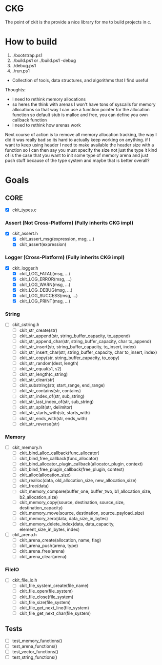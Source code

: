 # CKG
The point of ckit is the provide a nice library for me to build projects in c.

# How to build
1. ./bootstrap.ps1
2. ./build.ps1 or ./build.ps1 -debug
2. ./debug.ps1
2. ./run.ps1

- Collection of tools, data structures, and algorithms that I find useful

Thoughts:
 - I need to rethink memory allocations
 - so heres the think with arenas I won't have tons of syscalls for memory allocations so that way I can use a function pointer for the allocation function so default stub is malloc and free, you can define you own callback function
 - I need to rethink how arenas work

Next course of action is to remove all memory allocation tracking, the way I did it was really bad so its hard to actually keep working on anything.
if I want to keep using header I need to make available the header size with a function so I can then say you must specify the size not just the type
it kind of is the case that you want to init some type of memory arena and just push stuff because of the type system and maybe that is better overall?

# Goals

## CORE
- [x] ckit_types.c

### Assert (Not Cross-Platform) (Fully inherits CKG impl)
- [x] ckit_assert.h
	- [x] ckit_assert_msg(expression, msg, ...)
	- [x] ckit_assert(expression)

### Logger (Cross-Platform) (Fully inherits CKG impl)
- [x] ckit_logger.h
	- [x] ckit_LOG_FATAL(msg, ...)
	- [x] ckit_LOG_ERROR(msg, ...)
	- [x] ckit_LOG_WARN(msg, ...)
	- [x] ckit_LOG_DEBUG(msg, ...)
	- [x] ckit_LOG_SUCCESS(msg, ...)
	- [x] ckit_LOG_PRINT(msg, ...)

### String
- [ ] ckit_cstring.h
	- [ ] ckit_str_create(str)
	- [ ] ckit_str_append(str, string_buffer_capacity, to_append)
	- [ ] ckit_str_append_char(str, string_buffer_capacity, char to_append)
	- [ ] ckit_str_insert(str, string_buffer_capacity, to_insert, index)
	- [ ] ckit_str_insert_char(str, string_buffer_capacity, char to_insert, index)
	- [ ] ckit_str_copy(str, string_buffer_capacity, to_copy)
	- [ ] ckit_str_random(dest, length)
	- [ ] ckit_str_equal(s1, s2)
	- [ ] ckit_str_length(c_string)
	- [ ] ckit_str_clear(str)
	- [ ] ckit_substring(str, start_range, end_range)
	- [ ] ckit_str_contains(str, contains)
	- [ ] ckit_str_index_of(str, sub_string)
	- [ ] ckit_str_last_index_of(str, sub_string)
	- [ ] ckit_str_split(str, delimitor)
	- [ ] ckit_str_starts_with(str, starts_with)
	- [ ] ckit_str_ends_with(str, ends_with)
	- [ ] ckit_str_reverse(str)

### Memory
- [ ] ckit_memory.h
    - [ ] ckit_bind_alloc_callback(func_allocator)
    - [ ] ckit_bind_free_callback(func_allocator)
    - [ ] ckit_bind_allocator_plugin_callback(allocator_plugin, context)
    - [ ] ckit_bind_free_plugin_callback(free_plugin, context)
    - [ ] ckit_alloc(allocation_size)
    - [ ] ckit_realloc(data, old_allocation_size, new_allocation_size)
    - [ ] ckit_free(data)
    - [ ] ckit_memory_compare(buffer_one, buffer_two, b1_allocation_size, b2_allocation_size)
    - [ ] ckit_memory_copy(source, destination, source_size, destination_capacity)
    - [ ] ckit_memory_move(source, destination, source_payload_size)
    - [ ] ckit_memory_zero(data, data_size_in_bytes)
    - [ ] ckit_memory_delete_index(data, data_capacity, element_size_in_bytes, index)

- [ ] ckit_arena.h
	- [ ] ckit_arena_create(allocation, name, flag)
	- [ ] ckit_arena_push(arena, type)	
	- [ ] ckit_arena_free(arena)
	- [ ] ckit_arena_clear(arena)

### FileIO
- [ ] ckit_file_io.h
	- [ ] ckit_file_system_create(file_name)
	- [ ] ckit_file_open(file_system)
	- [ ] ckit_file_close(file_system)
	- [ ] ckit_file_size(file_system)
	- [ ] ckit_file_get_next_line(file_system)
	- [ ] ckit_file_get_next_char(file_system)

## Tests
- [ ] test_memory_functions()
- [ ] test_arena_functions()
- [ ] test_vector_functions()
- [ ] test_string_functions()
